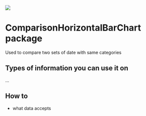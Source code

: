 <img src="chart-screen" />

# ComparisonHorizontalBarChart package

Used to compare two sets of date with same categories

## Types of information you can use it on

...
## How to

* what data accepts